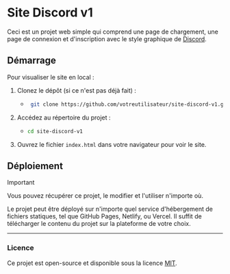 
# Site Discord v1

Ceci est un projet web simple qui comprend une page de chargement, une page de connexion et d'inscription avec le style graphique de [Discord](https://discord.com).

## Démarrage

Pour visualiser le site en local :

1. Clonez le dépôt (si ce n'est pas déjà fait) :
   * ```bash
      git clone https://github.com/votreutilisateur/site-discord-v1.git
      ```

2. Accédez au répertoire du projet :
   *  ```bash
      cd site-discord-v1
      ```

3. Ouvrez le fichier `index.html` dans votre navigateur pour voir le site.

## Déploiement

> [!IMPORTANT]
>Vous pouvez récupérer ce projet, le modifier et l'utiliser n'importe où.

Le projet peut être déployé sur n'importe quel service d'hébergement de fichiers statiques, tel que GitHub Pages, Netlify, ou Vercel. Il suffit de télécharger le contenu du projet sur la plateforme de votre choix.

---

### Licence

Ce projet est open-source et disponible sous la licence [MIT](LICENSE).
